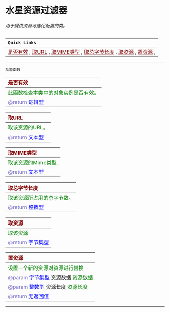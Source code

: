 # 水星资源过滤器
###### 用于提供资源可选化配置的类。

| `Quick Links` |
|:----|
|<a href="#IsValid"  style="color:rgb(128,0,0)">是否有效</a> , <a href="#GetURL"  style="color:rgb(128,0,0)">取URL</a> , <a href="#GetMimeType"  style="color:rgb(128,0,0)">取MIME类型</a> , <a href="#GetTotalBytes"  style="color:rgb(128,0,0)">取总字节长度</a> , <a href="#GetResource"  style="color:rgb(128,0,0)">取资源</a> , <a href="#SetResource"  style="color:rgb(128,0,0)">置资源</a> , |

---------------------
 `功能函数` <br/>

| <span style="color:rgb(128,0,0)" id="IsValid">是否有效</span> |
|:----|
| <span style="color:rgb(0,128,0)">此函数检查本类中的对象实例是否有效。<span> |
| <span style="color: rgb(117, 110, 200)">@return </span> <span style ="color: blue">逻辑型</span> |


| <span style="color:rgb(128,0,0)" id="GetURL">取URL</span> |
|:----|
| <span style="color:rgb(0,128,0)">取该资源的URL。<span> |
| <span style="color: rgb(117, 110, 200)">@return </span> <span style ="color: blue">文本型</span> |


| <span style="color:rgb(128,0,0)" id="GetMimeType">取MIME类型</span> |
|:----|
| <span style="color:rgb(0,128,0)">取该资源的Mime类型.<span> |
| <span style="color: rgb(117, 110, 200)">@return </span> <span style ="color: blue">文本型</span> |


| <span style="color:rgb(128,0,0)" id="GetTotalBytes">取总字节长度</span> |
|:----|
| <span style="color:rgb(0,128,0)">取该资源所占用的总字节数。<span> |
| <span style="color: rgb(117, 110, 200)">@return </span> <span style ="color: blue">整数型</span> |


| <span style="color:rgb(128,0,0)" id="GetResource">取资源</span> |
|:----|
| <span style="color:rgb(0,128,0)">取该资源<span> |
| <span style="color: rgb(117, 110, 200)">@return </span> <span style ="color: blue">字节集型</span> |


| <span style="color:rgb(128,0,0)" id="SetResource">置资源</span> |
|:----|
| <span style="color:rgb(0,128,0)">设置一个新的资源对资源进行替换<span> |
| <span style="color: rgb(117, 110, 200)">@param</span> <span style ="color: blue">字节集型</span> 资源数据 <span style="color: rgb(0, 128, 0)">资源数据</span> | 
| <span style="color: rgb(117, 110, 200)">@param</span> <span style ="color: blue">整数型</span> 资源长度 <span style="color: rgb(0, 128, 0)">资源长度</span> | 
| <span style="color: rgb(117, 110, 200)">@return </span> <span style ="color: blue">无返回值</span> |


----------------------

<link rel="stylesheet" href="../gitalk.min.css">
<script src="../gitalk.min.js"></script>
<div id="gitalk-container"></div>
<script>
    var gitalk = new Gitalk({
        clientID: 'd17d49be2e680b77a84d',
        clientSecret:'9364cb456dda6401cb71d65092489e75c9f11872',
        repo: 'ecef_comment',
        owner: 'kirino17',
        admin: ['kirino17'],
        id: location.pathname
    });
    gitalk.render('gitalk-container');
</script>
